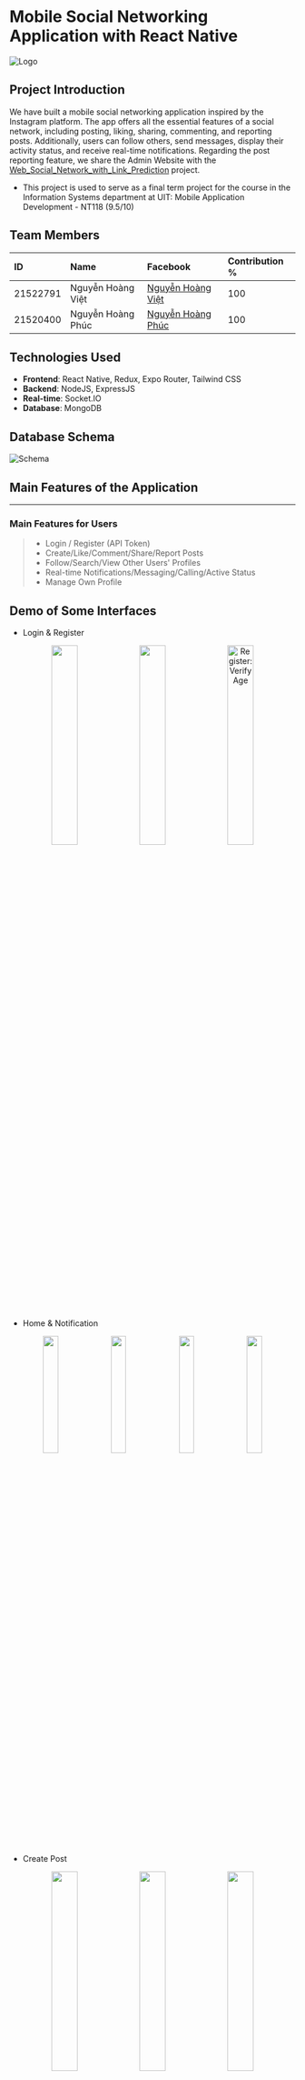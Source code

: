# Mobile Social Networking Application with React Native
![Logo](./demo/logo.png)

## Project Introduction
We have built a mobile social networking application inspired by the Instagram platform. The app offers all the essential features of a social network, including posting, liking, sharing, commenting, and reporting posts. Additionally, users can follow others, send messages, display their activity status, and receive real-time notifications. Regarding the post reporting feature, we share the Admin Website with the [Web_Social_Network_with_Link_Prediction](https://github.com/NHViet03/Web_Social_Network_with_Link_Prediction)  project.
* This project is used to serve as a final term project for the course in the Information Systems department at UIT: Mobile Application Development - NT118 (9.5/10)

## Team Members

| ID        | Name         | Facebook                          | Contribution %  |
| :-------- | :----------- | :-------------------------------- | :-------------- |
| 21522791  | Nguyễn Hoàng Việt | [Nguyễn Hoàng Việt](https://www.facebook.com/NgyenHoangViet) | 100 |
| 21520400  | Nguyễn Hoàng Phúc | [Nguyễn Hoàng Phúc](https://www.facebook.com/hoangphucseiza) | 100 |

## Technologies Used
- **Frontend**: React Native, Redux, Expo Router, Tailwind CSS
- **Backend**: NodeJS, ExpressJS
- **Real-time**: Socket.IO
- **Database**: MongoDB
  
## Database Schema 
![Schema](./demo/schema.png)

## Main Features of the Application
----------------
### Main Features for Users
> * Login / Register (API Token)
> * Create/Like/Comment/Share/Report Posts
> * Follow/Search/View Other Users' Profiles
> * Real-time Notifications/Messaging/Calling/Active Status
> * Manage Own Profile


## Demo of Some Interfaces
  
- Login & Register
<div float="left" align="center" >
  <img src="./demo/login.jpg" width="30%" />
  <img src="./demo/register_1.jpg" width="30%" /> 
  <img src="./demo/register_2.jpg" alt="Register: Verify Age" width="30%" />
</div>


 - Home & Notification 
<div float="left" align="center" >
  <img src="./demo/home_1.jpg" width="23%" />
  <img src="./demo/home_2.jpg" width="23%" /> 
  <img src="./demo/home_3.jpg"width="23%" />
  <img src="./demo/notify_suggestion.jpg"width="23%" />
</div>

 - Create Post
<div float="left" align="center" >
  <img src="./demo/create_post_1.jpg" width="30%" />
  <img src="./demo/create_post_2.jpg" width="30%" /> 
  <img src="./demo/create_post_3.jpg"width="30%" />
</div>

 - Post Management
<div float="left" align="center" >
  <img src="./demo/post_1.jpg" width="23%" />
  <img src="./demo/post_3.jpg" width="23%" /> 
  <img src="./demo/post_4.jpg"width="23%" />
  <img src="./demo/post_2.jpg"width="23%" />
</div>

 - Explore & Search
<div float="left" align="center" >
  <img src="./demo/explore_1.jpg" width="30%" />
  <img src="./demo/explore_2.jpg" width="30%" /> 
  <img src="./demo/search.jpg"width="30%" />
</div>

 - Messages & Active Status
<div float="left" align="center" >
  <img src="./demo/message_1.jpg" width="30%" />
  <img src="./demo/message_2.jpg" width="30%" /> 
  <img src="./demo/message_3.jpg" width="30%" />
</div>

 - View & Manage Profile
<div float="left" align="center" >
  <img src="./demo/profile_1.jpg" width="30%" />
  <img src="./demo/profile_2.jpg" width="30%" /> 
  <img src="./demo/profile_3.jpg" width="30%" />
</div>

## Installation Guide

### Prerequisites
- Node.js (v14 or later)
- npm or yarn
- MongoDB Atlas Database
- Expo Go/Android Studio to run Virtual Machine

### Frontend Setup
1. **Clone the repository and navigate to the frontend directory:**
   ```bash
   git clone https://github.com/NHViet03/Mobile-App_Social_Network
   cd /Mobile-App_Social_Network/client
   
2. **Install dependencies:**
   ```bash
   npm install

3. **Start the Expo server:**
   ```bash
   npm start
   or
   npx expo start

### Backend Setup
1. **Navigate to the backend directory and Install dependencies:**
   ```bash
   cd /Mobile-App_Social_Network
   npm install

2. **Set up environment variables, create a .env file with:**
   ```bash
   MONGODB_URL=your_mongodb_connection_string
   ACCESS_TOKEN_SECRET=your_access_key
   REFRESH_TOKEN_SECRET=your_refresh_key

3. **Start the backend server:**
   ```bash
   npm start
*Note: After starting the backend server, proceed to start the Virtual Machine in Expo/Android Studio to launch the app.
## Related Project

- [Web_Social_Network_with_Link_Prediction](https://github.com/NHViet03/Web_Social_Network_with_Link_Prediction?tab=readme-ov-file)
